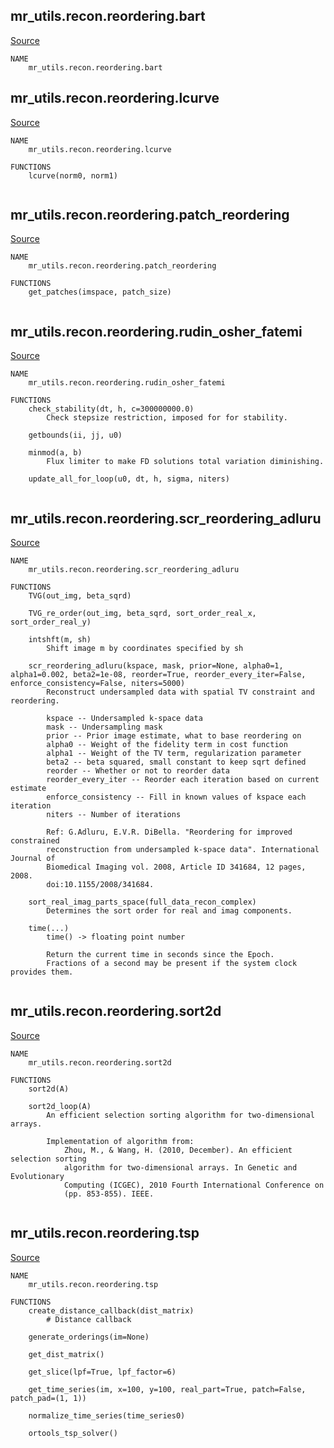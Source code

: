 
## mr_utils.recon.reordering.bart

[Source](../master/mr_utils/recon/reordering/bart.py)

```
NAME
    mr_utils.recon.reordering.bart

```


## mr_utils.recon.reordering.lcurve

[Source](../master/mr_utils/recon/reordering/lcurve.py)

```
NAME
    mr_utils.recon.reordering.lcurve

FUNCTIONS
    lcurve(norm0, norm1)


```


## mr_utils.recon.reordering.patch_reordering

[Source](../master/mr_utils/recon/reordering/patch_reordering.py)

```
NAME
    mr_utils.recon.reordering.patch_reordering

FUNCTIONS
    get_patches(imspace, patch_size)


```


## mr_utils.recon.reordering.rudin_osher_fatemi

[Source](../master/mr_utils/recon/reordering/rudin_osher_fatemi.py)

```
NAME
    mr_utils.recon.reordering.rudin_osher_fatemi

FUNCTIONS
    check_stability(dt, h, c=300000000.0)
        Check stepsize restriction, imposed for for stability.
    
    getbounds(ii, jj, u0)
    
    minmod(a, b)
        Flux limiter to make FD solutions total variation diminishing.
    
    update_all_for_loop(u0, dt, h, sigma, niters)


```


## mr_utils.recon.reordering.scr_reordering_adluru

[Source](../master/mr_utils/recon/reordering/scr_reordering_adluru.py)

```
NAME
    mr_utils.recon.reordering.scr_reordering_adluru

FUNCTIONS
    TVG(out_img, beta_sqrd)
    
    TVG_re_order(out_img, beta_sqrd, sort_order_real_x, sort_order_real_y)
    
    intshft(m, sh)
        Shift image m by coordinates specified by sh
    
    scr_reordering_adluru(kspace, mask, prior=None, alpha0=1, alpha1=0.002, beta2=1e-08, reorder=True, reorder_every_iter=False, enforce_consistency=False, niters=5000)
        Reconstruct undersampled data with spatial TV constraint and reordering.
        
        kspace -- Undersampled k-space data
        mask -- Undersampling mask
        prior -- Prior image estimate, what to base reordering on
        alpha0 -- Weight of the fidelity term in cost function
        alpha1 -- Weight of the TV term, regularization parameter
        beta2 -- beta squared, small constant to keep sqrt defined
        reorder -- Whether or not to reorder data
        reorder_every_iter -- Reorder each iteration based on current estimate
        enforce_consistency -- Fill in known values of kspace each iteration
        niters -- Number of iterations
        
        Ref: G.Adluru, E.V.R. DiBella. "Reordering for improved constrained
        reconstruction from undersampled k-space data". International Journal of
        Biomedical Imaging vol. 2008, Article ID 341684, 12 pages, 2008.
        doi:10.1155/2008/341684.
    
    sort_real_imag_parts_space(full_data_recon_complex)
        Determines the sort order for real and imag components.
    
    time(...)
        time() -> floating point number
        
        Return the current time in seconds since the Epoch.
        Fractions of a second may be present if the system clock provides them.


```


## mr_utils.recon.reordering.sort2d

[Source](../master/mr_utils/recon/reordering/sort2d.py)

```
NAME
    mr_utils.recon.reordering.sort2d

FUNCTIONS
    sort2d(A)
    
    sort2d_loop(A)
        An efficient selection sorting algorithm for two-dimensional arrays.
        
        Implementation of algorithm from:
            Zhou, M., & Wang, H. (2010, December). An efficient selection sorting
            algorithm for two-dimensional arrays. In Genetic and Evolutionary
            Computing (ICGEC), 2010 Fourth International Conference on
            (pp. 853-855). IEEE.


```


## mr_utils.recon.reordering.tsp

[Source](../master/mr_utils/recon/reordering/tsp.py)

```
NAME
    mr_utils.recon.reordering.tsp

FUNCTIONS
    create_distance_callback(dist_matrix)
        # Distance callback
    
    generate_orderings(im=None)
    
    get_dist_matrix()
    
    get_slice(lpf=True, lpf_factor=6)
    
    get_time_series(im, x=100, y=100, real_part=True, patch=False, patch_pad=(1, 1))
    
    normalize_time_series(time_series0)
    
    ortools_tsp_solver()


```

